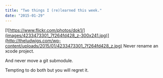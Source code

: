 ```yaml
---
title: "Two things I (re)learned this week."
date: "2015-01-29"
---
```


[![https://www.flickr.com/photos/dok1/](images/4233473301_7f264fd428_z-300x241.jpg)](http://theludwigs.com/wp-content/uploads/2015/01/4233473301_7f264fd428_z.jpg) Never rename an xcode project.

And never move a git submodule.

Tempting to do both but you will regret it.
